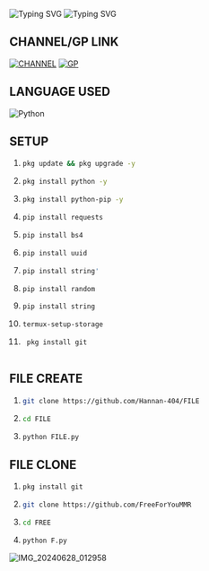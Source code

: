 ![Typing SVG](https://readme-typing-svg.herokuapp.com?font=Fira+Code&size=30&pause=1000&color=0216F7&random=false&width=435&lines=FREE+VERSION)
![Typing SVG](https://readme-typing-svg.herokuapp.com?font=Fira+Code&size=30&pause=1000&color=0216F7&random=false&width=435&lines=NOT+ALLOW+FOR+SELL)

## CHANNEL/GP LINK 
[![CHANNEL](https://img.shields.io/badge/-CHANNEL-red)](https://t.me/TOXIC_TERMUX)
[![GP](https://img.shields.io/badge/-GP-green)](https://t.me/+I7kp4hy1Q1c0Zjhl)


## LANGUAGE USED
![Python](https://img.shields.io/badge/-Python-blue?logo=python&logoColor=blue)


## SETUP 

1. 
    ```sh
    pkg update && pkg upgrade -y
    ```

2. 
    ```sh
    pkg install python -y 
    ```

3. 
    ```sh
    pkg install python-pip -y
    ```

4. 
    ```sh
    pip install requests 
    ```
    
5. 
    ```sh
    pip install bs4
    ```

6. 
    ```sh
    pip install uuid
    ```

7. 
    ```sh
    pip install string' 
    ```

8. 
    ```sh
    pip install random 
    ```
        
9. 
    ```sh
    pip install string 
    ```

10. 
    ```sh
    termux-setup-storage 
    ```

11. 
    ```sh
     pkg install git
     
    ```
                


## FILE CREATE

1. 
    ```sh
    git clone https://github.com/Hannan-404/FILE
    ```

2. 
    ```sh
    cd FILE 
    ```

3. 
    ```sh
    python FILE.py
    ```




    
## FILE CLONE

1. 
    ```sh
    pkg install git
    ```

2. 
    ```sh
    git clone https://github.com/FreeForYouMMR
    ```

3. 
    ```sh
    cd FREE
    ```

4. 
    ```sh
    python F.py
    ```


![IMG_20240628_012958](https://github.com/FreeForYouMMR/FREE/assets/174048696/75d0bc1c-ebff-4059-926e-ea3ed0835ca6)
